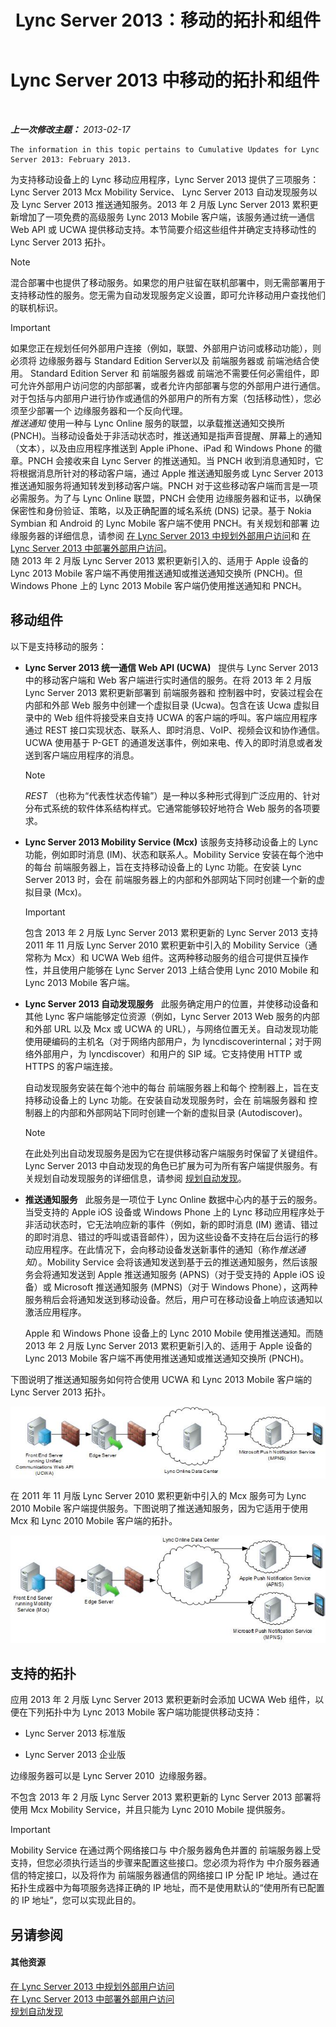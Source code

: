 ﻿---
title: Lync Server 2013：移动的拓扑和组件
TOCTitle: 移动的拓扑和组件
ms:assetid: be3cae7a-095d-4785-91ba-6fac99eba92a
ms:mtpsurl: https://technet.microsoft.com/zh-cn/library/Hh690037(v=OCS.15)
ms:contentKeyID: 49314096
ms.date: 05/19/2016
mtps_version: v=OCS.15
ms.translationtype: HT
---

# Lync Server 2013 中移动的拓扑和组件

 

_**上一次修改主题：** 2013-02-17_

    The information in this topic pertains to Cumulative Updates for Lync Server 2013: February 2013.

为支持移动设备上的 Lync 移动应用程序，Lync Server 2013 提供了三项服务： Lync Server 2013 Mcx Mobility Service、 Lync Server 2013 自动发现服务以及 Lync Server 2013 推送通知服务。2013 年 2 月版 Lync Server 2013 累积更新增加了一项免费的高级服务 Lync 2013 Mobile 客户端，该服务通过统一通信 Web API 或 UCWA 提供移动支持。本节简要介绍这些组件并确定支持移动性的 Lync Server 2013 拓扑。

> [!NOTE]  
> 混合部署中也提供了移动服务。如果您的用户驻留在联机部署中，则无需部署用于支持移动性的服务。您无需为自动发现服务定义设置，即可允许移动用户查找他们的联机标识。


> [!IMPORTANT]  
> 如果您正在规划任何外部用户连接（例如，联盟、外部用户访问或移动功能），则必须将 边缘服务器与 Standard Edition Server以及 前端服务器或 前端池结合使用。 Standard Edition Server 和 前端服务器或 前端池不需要任何必需组件，即可允许外部用户访问您的内部部署，或者允许内部部署与您的外部用户进行通信。对于包括与内部用户进行协作或通信的外部用户的所有方案（包括移动性），您必须至少部署一个 边缘服务器和一个反向代理。<br />
> <em>推送通知</em> 使用一种与 Lync Online 服务的联盟，以承载推送通知交换所 (PNCH)。当移动设备处于非活动状态时，推送通知是指声音提醒、屏幕上的通知（文本），以及由应用程序推送到 Apple iPhone、iPad 和 Windows Phone 的徽章。PNCH 会接收来自 Lync Server 的推送通知。当 PNCH 收到消息通知时，它将根据消息所针对的移动客户端，通过 Apple 推送通知服务或 Lync Server 2013 推送通知服务将通知转发到移动客户端。PNCH 对于这些移动客户端而言是一项必需服务。为了与 Lync Online 联盟，PNCH 会使用 边缘服务器和证书，以确保保密性和身份验证、策略，以及正确配置的域名系统 (DNS) 记录。基于 Nokia Symbian 和 Android 的 Lync Mobile 客户端不使用 PNCH。有关规划和部署 边缘服务器的详细信息，请参阅 <a href="lync-server-2013-planning-for-external-user-access.md">在 Lync Server 2013 中规划外部用户访问</a>和 <a href="lync-server-2013-deploying-external-user-access.md">在 Lync Server 2013 中部署外部用户访问</a>。<br />
> 随 2013 年 2 月版 Lync Server 2013 累积更新引入的、适用于 Apple 设备的 Lync 2013 Mobile 客户端不再使用推送通知或推送通知交换所 (PNCH)。但 Windows Phone 上的 Lync 2013 Mobile 客户端仍使用推送通知和 PNCH。



## 移动组件

以下是支持移动的服务：

  - **Lync Server 2013 统一通信 Web API (UCWA)**   提供与 Lync Server 2013 中的移动客户端和 Web 客户端进行实时通信的服务。在将 2013 年 2 月版 Lync Server 2013 累积更新部署到 前端服务器和 控制器中时，安装过程会在内部和外部 Web 服务中创建一个虚拟目录 (Ucwa)。包含在该 Ucwa 虚拟目录中的 Web 组件将接受来自支持 UCWA 的客户端的呼叫。客户端应用程序通过 REST 接口实现状态、联系人、即时消息、VoIP、视频会议和协作通信。UCWA 使用基于 P-GET 的通道发送事件，例如来电、传入的即时消息或者发送到客户端应用程序的消息。
    
    > [!NOTE]
    > <em>REST</em> （也称为“代表性状态传输”）是一种以多种形式得到广泛应用的、针对分布式系统的软件体系结构样式。它通常能够较好地符合 Web 服务的各项要求。


  - **Lync Server 2013 Mobility Service (Mcx)** 该服务支持移动设备上的 Lync 功能，例如即时消息 (IM)、状态和联系人。Mobility Service 安装在每个池中的每台 前端服务器上，旨在支持移动设备上的 Lync 功能。在安装 Lync Server 2013 时，会在 前端服务器上的内部和外部网站下同时创建一个新的虚拟目录 (Mcx)。
    
    > [!IMPORTANT]
    > 包含 2013 年 2 月版 Lync Server 2013 累积更新的 Lync Server 2013 支持 2011 年 11 月版 Lync Server 2010 累积更新中引入的 Mobility Service（通常称为 Mcx）和 UCWA Web 组件。这两种移动服务的组合可提供互操作性，并且使用户能够在 Lync Server 2013 上结合使用 Lync 2010 Mobile 和 Lync 2013 Mobile 客户端。


  - **Lync Server 2013 自动发现服务**   此服务确定用户的位置，并使移动设备和其他 Lync 客户端能够定位资源（例如，Lync Server 2013 Web 服务的内部和外部 URL 以及 Mcx 或 UCWA 的 URL），与网络位置无关。自动发现功能使用硬编码的主机名（对于网络内部用户，为 lyncdiscoverinternal；对于网络外部用户，为 lyncdiscover）和用户的 SIP 域。它支持使用 HTTP 或 HTTPS 的客户端连接。
    
    自动发现服务安装在每个池中的每台 前端服务器上和每个 控制器上，旨在支持移动设备上的 Lync 功能。在安装自动发现服务时，会在 前端服务器和 控制器上的内部和外部网站下同时创建一个新的虚拟目录 (Autodiscover)。
    
    > [!NOTE]
    > 在此处列出自动发现服务是因为它在提供移动客户端服务时保留了关键组件。 Lync Server 2013 中自动发现的角色已扩展为可为所有客户端提供服务。有关规划自动发现服务的详细信息，请参阅 <a href="lync-server-2013-planning-for-autodiscover.md">规划自动发现</a>。


  - **推送通知服务**   此服务是一项位于 Lync Online 数据中心内的基于云的服务。当受支持的 Apple iOS 设备或 Windows Phone 上的 Lync 移动应用程序处于非活动状态时，它无法响应新的事件（例如，新的即时消息 (IM) 邀请、错过的即时消息、错过的呼叫或语音邮件），因为这些设备不支持在后台运行的移动应用程序。在此情况下，会向移动设备发送新事件的通知（称作*推送通知*）。Mobility Service 会将该通知发送到基于云的推送通知服务，然后该服务会将通知发送到 Apple 推送通知服务 (APNS)（对于受支持的 Apple iOS 设备）或 Microsoft 推送通知服务 (MPNS)（对于 Windows Phone），这两种服务稍后会将通知发送到移动设备。然后，用户可在移动设备上响应该通知以激活应用程序。
    
    Apple 和 Windows Phone 设备上的 Lync 2010 Mobile 使用推送通知。而随 2013 年 2 月版 Lync Server 2013 累积更新引入的、适用于 Apple 设备的 Lync 2013 Mobile 客户端不再使用推送通知或推送通知交换所 (PNCH)。

下图说明了推送通知服务如何符合使用 UCWA 和 Lync 2013 Mobile 客户端的 Lync Server 2013 拓扑。

![推送通知服务 UCWA](images/Hh690037.166d60fd-ff71-4ffe-9f66-3c8bbde0b5ae(OCS.15).jpg "推送通知服务 UCWA")

在 2011 年 11 月版 Lync Server 2010 累积更新中引入的 Mcx 服务可为 Lync 2010 Mobile 客户端提供服务。下图说明了推送通知服务，因为它适用于使用 Mcx 和 Lync 2010 Mobile 客户端的拓扑。

![推送通知服务 MCX](images/Hh690037.3081634e-60e7-4348-b24e-bbbf05a90f5f(OCS.15).jpg "推送通知服务 MCX")

## 支持的拓扑

应用 2013 年 2 月版 Lync Server 2013 累积更新时会添加 UCWA Web 组件，以便在下列拓扑中为 Lync 2013 Mobile 客户端功能提供移动支持：

  - Lync Server 2013 标准版

  - Lync Server 2013 企业版

边缘服务器可以是 Lync Server 2010  边缘服务器。

不包含 2013 年 2 月版 Lync Server 2013 累积更新的 Lync Server 2013 部署将使用 Mcx Mobility Service，并且只能为 Lync 2010 Mobile 提供服务。

> [!IMPORTANT]
> Mobility Service 在通过两个网络接口与 中介服务器角色并置的 前端服务器上受支持，但您必须执行适当的步骤来配置这些接口。您必须为将作为 中介服务器通信的特定接口，以及将作为 前端服务器通信的网络接口 IP 分配 IP 地址。通过在 拓扑生成器中为每项服务选择正确的 IP 地址，而不是使用默认的“使用所有已配置的 IP 地址”，您可以实现此目的。


## 另请参阅

#### 其他资源

[在 Lync Server 2013 中规划外部用户访问](lync-server-2013-planning-for-external-user-access.md)  
[在 Lync Server 2013 中部署外部用户访问](lync-server-2013-deploying-external-user-access.md)  
[规划自动发现](lync-server-2013-planning-for-autodiscover.md)

